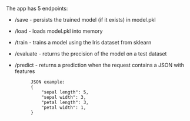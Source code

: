 The app has 5 endpoints:
- /save  - persists the trained model (if it exists) in model.pkl

- /load - loads model.pkl into memory

- /train - trains a model using the Iris dataset from sklearn

- /evaluate - returns the precision of the model on a test dataset

- /predict - returns a prediction when the request contains a JSON with features

            JSON example:
            {
                "sepal length": 5,
                "sepal width": 3,
                "petal length": 3,
                "petal width": 1,
            }
